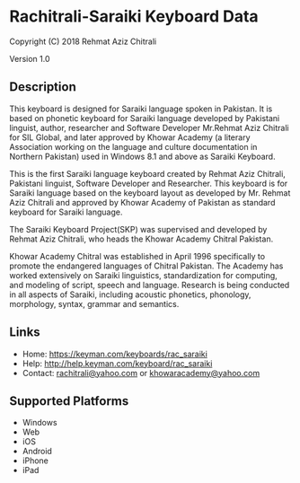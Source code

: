 Rachitrali-Saraiki Keyboard Data
================================

Copyright (C) 2018 Rehmat Aziz Chitrali

Version 1.0

Description
-----------

This keyboard is designed for Saraiki language spoken in Pakistan. It is based on phonetic keyboard for Saraiki language developed by Pakistani linguist, author, researcher and Software Developer Mr.Rehmat Aziz Chitrali for SIL Global, and later approved by Khowar Academy (a literary Association working on the language and culture documentation in Northern Pakistan) used in Windows 8.1 and above as Saraiki Keyboard.

This is the first Saraiki language keyboard created by Rehmat Aziz Chitrali, Pakistani linguist, Software Developer and Researcher. This keyboard is for Saraiki language based on the keyboard layout
as developed by Mr. Rehmat Aziz Chitrali and approved by Khowar Academy of Pakistan as standard keyboard for Saraiki language.

The Saraiki Keyboard Project(SKP) was supervised and developed by Rehmat Aziz Chitrali, who heads the Khowar Academy Chitral Pakistan.

Khowar Academy Chitral was established in April 1996 specifically to promote the endangered languages of Chitral Pakistan. The Academy has worked extensively on Saraiki linguistics, standardization for
computing, and modeling of script, speech and language. Research is being conducted in all aspects of Saraiki, including acoustic phonetics, phonology, morphology, syntax, grammar and semantics.

Links
-----

* Home: https://keyman.com/keyboards/rac_saraiki
* Help: http://help.keyman.com/keyboard/rac_saraiki
* Contact: <rachitrali@yahoo.com> or <khowaracademy@yahoo.com>

Supported Platforms
-------------------
 * Windows
 * Web
 * iOS
 * Android
 * iPhone
 * iPad



